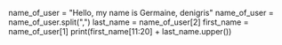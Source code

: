 name_of_user = "Hello, my name is Germaine, denigris"
name_of_user = name_of_user.split(",")
last_name = name_of_user[2]
first_name = name_of_user[1]
print(first_name[11:20] + last_name.upper())
